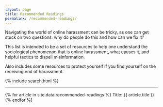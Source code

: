 ```yaml
---
layout: page
title: Recommended Readings
permalink: /recommended-readings/
---
```


Navigating the world of online harassment can be tricky, as one can get stuck on two questions: why do people do this and how can we fix it?

This list is intended to be a set of resources to help one understand the sociological phenomenon that is online harassment, what causes it, and helpful tactics to dispell misinformation.

Also includes some resources to protect yourself if you find yourself on the receiving end of harassment.

{% include search.html %}

---

{% for article in site.data.recommended-readings %}
    Title: {{ article.title }}
{% endfor %}    
